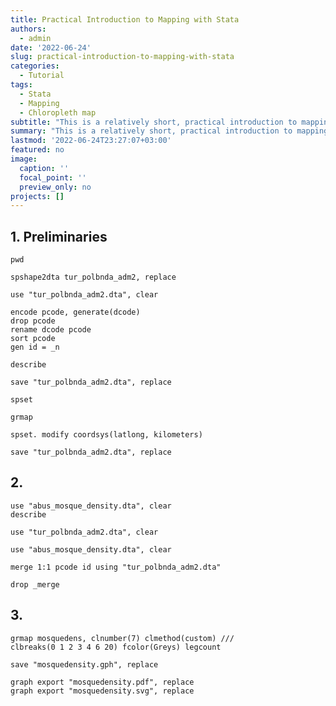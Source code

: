 ```yaml
---
title: Practical Introduction to Mapping with Stata
authors: 
  - admin
date: '2022-06-24'
slug: practical-introduction-to-mapping-with-stata
categories:
  - Tutorial
tags:
  - Stata
  - Mapping
  - Chloropleth map
subtitle: "This is a relatively short, practical introduction to mapping with Stata designed to get the newcomer started in no time." 
summary: "This is a relatively short, practical introduction to mapping with Stata designed to get the newcomer started in no time." 
lastmod: '2022-06-24T23:27:07+03:00'
featured: no
image:
  caption: ''
  focal_point: ''
  preview_only: no
projects: []
---
```


## 1. Preliminaries

```
pwd
```

```
spshape2dta tur_polbnda_adm2, replace
```
```
use "tur_polbnda_adm2.dta", clear
```

```
encode pcode, generate(dcode)
drop pcode
rename dcode pcode
sort pcode
gen id = _n 
```

```
describe
```

```
save "tur_polbnda_adm2.dta", replace
```

```
spset
```

```
grmap
```

```
spset. modify coordsys(latlong, kilometers)
```

```
save "tur_polbnda_adm2.dta", replace
```

## 2.

```
use "abus_mosque_density.dta", clear
describe
```

```
use "tur_polbnda_adm2.dta", clear
```

```
use "abus_mosque_density.dta", clear    
```

```
merge 1:1 pcode id using "tur_polbnda_adm2.dta"
```

```
drop _merge
```

## 3. 

```
grmap mosquedens, clnumber(7) clmethod(custom) ///
clbreaks(0 1 2 3 4 6 20) fcolor(Greys) legcount
```

```
save "mosquedensity.gph", replace
```

```
graph export "mosquedensity.pdf", replace
graph export "mosquedensity.svg", replace
```
